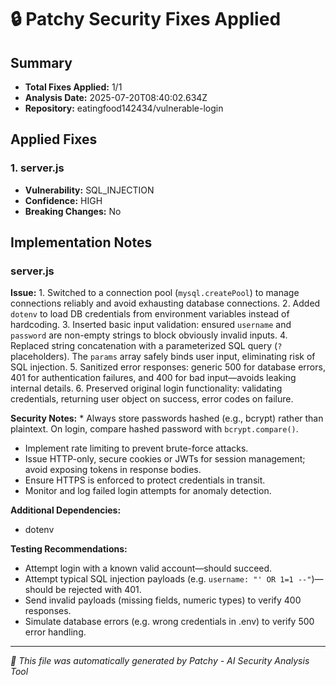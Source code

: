 # 🔒 Patchy Security Fixes Applied

## Summary
- **Total Fixes Applied:** 1/1
- **Analysis Date:** 2025-07-20T08:40:02.634Z
- **Repository:** eatingfood142434/vulnerable-login

## Applied Fixes

### 1. server.js
- **Vulnerability:** SQL_INJECTION
- **Confidence:** HIGH
- **Breaking Changes:** No


## Implementation Notes

### server.js
**Issue:** 1. Switched to a connection pool (`mysql.createPool`) to manage connections reliably and avoid exhausting database connections.
2. Added `dotenv` to load DB credentials from environment variables instead of hardcoding.
3. Inserted basic input validation: ensured `username` and `password` are non-empty strings to block obviously invalid inputs.
4. Replaced string concatenation with a parameterized SQL query (`?` placeholders). The `params` array safely binds user input, eliminating risk of SQL injection.
5. Sanitized error responses: generic 500 for database errors, 401 for authentication failures, and 400 for bad input—avoids leaking internal details.
6. Preserved original login functionality: validating credentials, returning user object on success, error codes on failure.

**Security Notes:** * Always store passwords hashed (e.g., bcrypt) rather than plaintext. On login, compare hashed password with `bcrypt.compare()`.
* Implement rate limiting to prevent brute-force attacks.
* Issue HTTP-only, secure cookies or JWTs for session management; avoid exposing tokens in response bodies.
* Ensure HTTPS is enforced to protect credentials in transit.
* Monitor and log failed login attempts for anomaly detection.

**Additional Dependencies:**
- dotenv

**Testing Recommendations:**
- Attempt login with a known valid account—should succeed.
- Attempt typical SQL injection payloads (e.g. `username: "' OR 1=1 --"`)—should be rejected with 401.
- Send invalid payloads (missing fields, numeric types) to verify 400 responses.
- Simulate database errors (e.g. wrong credentials in .env) to verify 500 error handling.

---


*🤖 This file was automatically generated by Patchy - AI Security Analysis Tool*
